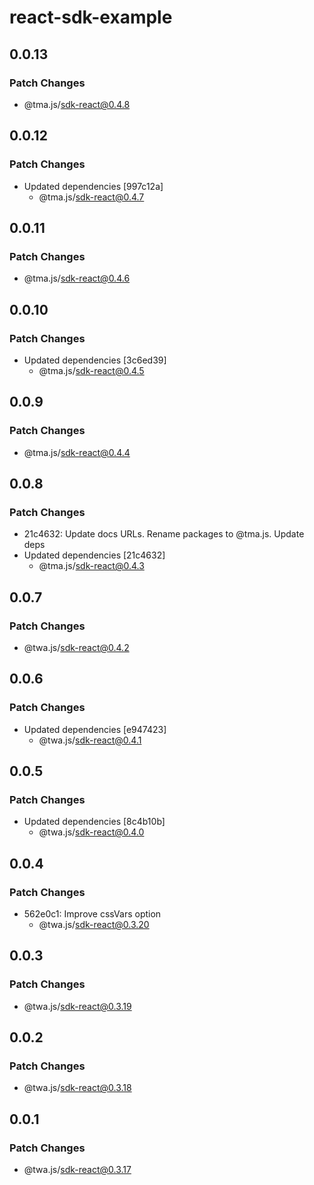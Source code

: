# react-sdk-example

## 0.0.13

### Patch Changes

- @tma.js/sdk-react@0.4.8

## 0.0.12

### Patch Changes

- Updated dependencies [997c12a]
  - @tma.js/sdk-react@0.4.7

## 0.0.11

### Patch Changes

- @tma.js/sdk-react@0.4.6

## 0.0.10

### Patch Changes

- Updated dependencies [3c6ed39]
  - @tma.js/sdk-react@0.4.5

## 0.0.9

### Patch Changes

- @tma.js/sdk-react@0.4.4

## 0.0.8

### Patch Changes

- 21c4632: Update docs URLs. Rename packages to @tma.js. Update deps
- Updated dependencies [21c4632]
  - @tma.js/sdk-react@0.4.3

## 0.0.7

### Patch Changes

- @twa.js/sdk-react@0.4.2

## 0.0.6

### Patch Changes

- Updated dependencies [e947423]
  - @twa.js/sdk-react@0.4.1

## 0.0.5

### Patch Changes

- Updated dependencies [8c4b10b]
  - @twa.js/sdk-react@0.4.0

## 0.0.4

### Patch Changes

- 562e0c1: Improve cssVars option
  - @twa.js/sdk-react@0.3.20

## 0.0.3

### Patch Changes

- @twa.js/sdk-react@0.3.19

## 0.0.2

### Patch Changes

- @twa.js/sdk-react@0.3.18

## 0.0.1

### Patch Changes

- @twa.js/sdk-react@0.3.17
